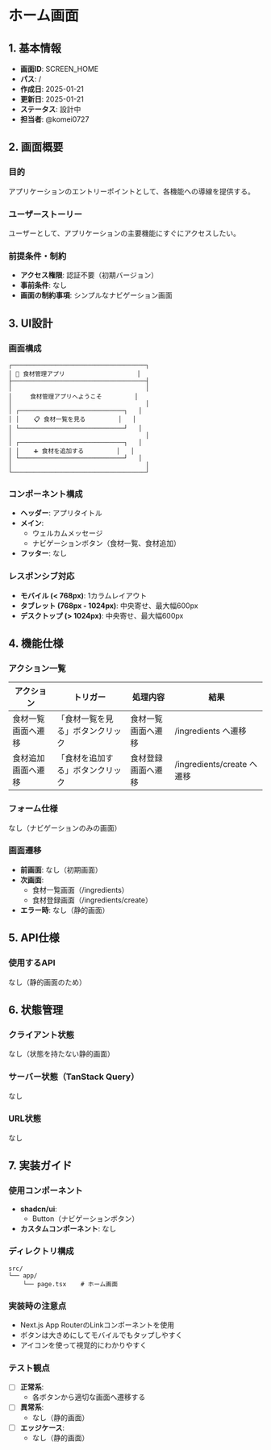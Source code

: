 # ホーム画面

## 1. 基本情報

- **画面ID**: SCREEN_HOME
- **パス**: /
- **作成日**: 2025-01-21
- **更新日**: 2025-01-21
- **ステータス**: 設計中
- **担当者**: @komei0727

## 2. 画面概要

### 目的

アプリケーションのエントリーポイントとして、各機能への導線を提供する。

### ユーザーストーリー

ユーザーとして、アプリケーションの主要機能にすぐにアクセスしたい。

### 前提条件・制約

- **アクセス権限**: 認証不要（初期バージョン）
- **事前条件**: なし
- **画面の制約事項**: シンプルなナビゲーション画面

## 3. UI設計

### 画面構成

```
┌─────────────────────────────────────┐
│ 🍳 食材管理アプリ                    │
├─────────────────────────────────────┤
│                                     │
│     食材管理アプリへようこそ         │
│                                     │
│ ┌─────────────────────────────┐   │
│ │    📋 食材一覧を見る         │   │
│ └─────────────────────────────┘   │
│                                     │
│ ┌─────────────────────────────┐   │
│ │    ➕ 食材を追加する         │   │
│ └─────────────────────────────┘   │
│                                     │
└─────────────────────────────────────┘
```

### コンポーネント構成

- **ヘッダー**: アプリタイトル
- **メイン**:
  - ウェルカムメッセージ
  - ナビゲーションボタン（食材一覧、食材追加）
- **フッター**: なし

### レスポンシブ対応

- **モバイル (< 768px)**: 1カラムレイアウト
- **タブレット (768px - 1024px)**: 中央寄せ、最大幅600px
- **デスクトップ (> 1024px)**: 中央寄せ、最大幅600px

## 4. 機能仕様

### アクション一覧

| アクション         | トリガー                         | 処理内容           | 結果                       |
| ------------------ | -------------------------------- | ------------------ | -------------------------- |
| 食材一覧画面へ遷移 | 「食材一覧を見る」ボタンクリック | 食材一覧画面へ遷移 | /ingredients へ遷移        |
| 食材追加画面へ遷移 | 「食材を追加する」ボタンクリック | 食材登録画面へ遷移 | /ingredients/create へ遷移 |

### フォーム仕様

なし（ナビゲーションのみの画面）

### 画面遷移

- **前画面**: なし（初期画面）
- **次画面**:
  - 食材一覧画面（/ingredients）
  - 食材登録画面（/ingredients/create）
- **エラー時**: なし（静的画面）

## 5. API仕様

### 使用するAPI

なし（静的画面のため）

## 6. 状態管理

### クライアント状態

なし（状態を持たない静的画面）

### サーバー状態（TanStack Query）

なし

### URL状態

なし

## 7. 実装ガイド

### 使用コンポーネント

- **shadcn/ui**:
  - Button（ナビゲーションボタン）
- **カスタムコンポーネント**:
  なし

### ディレクトリ構成

```
src/
└── app/
    └── page.tsx    # ホーム画面
```

### 実装時の注意点

- Next.js App RouterのLinkコンポーネントを使用
- ボタンは大きめにしてモバイルでもタップしやすく
- アイコンを使って視覚的にわかりやすく

### テスト観点

- [ ] **正常系**:
  - 各ボタンから適切な画面へ遷移する
- [ ] **異常系**:
  - なし（静的画面）
- [ ] **エッジケース**:
  - なし（静的画面）
